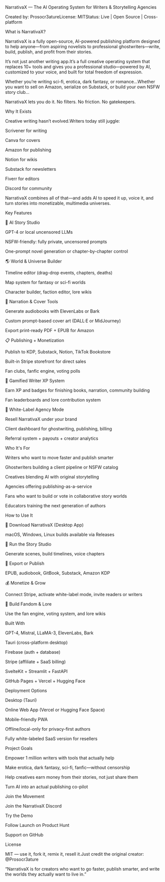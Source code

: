 NarrativaX — The AI Operating System for Writers & Storytelling Agencies

Created by: Prosocr3atureLicense: MITStatus: Live | Open Source | Cross-platform

What is NarrativaX?

NarrativaX is a fully open-source, AI-powered publishing platform designed to help anyone—from aspiring novelists to professional ghostwriters—write, build, publish, and profit from their stories.

It’s not just another writing app.It’s a full creative operating system that replaces 10+ tools and gives you a professional studio—powered by AI, customized to your voice, and built for total freedom of expression.

Whether you’re writing sci-fi, erotica, dark fantasy, or romance...Whether you want to sell on Amazon, serialize on Substack, or build your own NSFW story club...

NarrativaX lets you do it. No filters. No friction. No gatekeepers.

Why It Exists

Creative writing hasn’t evolved.Writers today still juggle:

Scrivener for writing

Canva for covers

Amazon for publishing

Notion for wikis

Substack for newsletters

Fiverr for editors

Discord for community

NarrativaX combines all of that—and adds AI to speed it up, voice it, and turn stories into monetizable, multimedia universes.

Key Features

🌟 AI Story Studio

GPT-4 or local uncensored LLMs

NSFW-friendly: fully private, uncensored prompts

One-prompt novel generation or chapter-by-chapter control

🌎 World & Universe Builder

Timeline editor (drag-drop events, chapters, deaths)

Map system for fantasy or sci-fi worlds

Character builder, faction editor, lore wikis

🎤 Narration & Cover Tools

Generate audiobooks with ElevenLabs or Bark

Custom prompt-based cover art (DALL·E or MidJourney)

Export print-ready PDF + EPUB for Amazon

📋 Publishing + Monetization

Publish to KDP, Substack, Notion, TikTok Bookstore

Built-in Stripe storefront for direct sales

Fan clubs, fanfic engine, voting polls

🚀 Gamified Writer XP System

Earn XP and badges for finishing books, narration, community building

Fan leaderboards and lore contribution system

🏢 White-Label Agency Mode

Resell NarrativaX under your brand

Client dashboard for ghostwriting, publishing, billing

Referral system + payouts + creator analytics

Who It's For

Writers who want to move faster and publish smarter

Ghostwriters building a client pipeline or NSFW catalog

Creatives blending AI with original storytelling

Agencies offering publishing-as-a-service

Fans who want to build or vote in collaborative story worlds

Educators training the next generation of authors

How to Use It

💾 Download NarrativaX (Desktop App)

macOS, Windows, Linux builds available via Releases

🎨 Run the Story Studio

Generate scenes, build timelines, voice chapters

📆 Export or Publish

EPUB, audiobook, GitBook, Substack, Amazon KDP

💰 Monetize & Grow

Connect Stripe, activate white-label mode, invite readers or writers

🧠 Build Fandom & Lore

Use the fan engine, voting system, and lore wikis

Built With

GPT-4, Mistral, LLaMA-3, ElevenLabs, Bark

Tauri (cross-platform desktop)

Firebase (auth + database)

Stripe (affiliate + SaaS billing)

SvelteKit + Streamlit + FastAPI

GitHub Pages + Vercel + Hugging Face

Deployment Options

Desktop (Tauri)

Online Web App (Vercel or Hugging Face Space)

Mobile-friendly PWA

Offline/local-only for privacy-first authors

Fully white-labeled SaaS version for resellers

Project Goals

Empower 1 million writers with tools that actually help

Make erotica, dark fantasy, sci-fi, fanfic—without censorship

Help creatives earn money from their stories, not just share them

Turn AI into an actual publishing co-pilot

Join the Movement

Join the NarrativaX Discord

Try the Demo

Follow Launch on Product Hunt

Support on GitHub

License

MIT — use it, fork it, remix it, resell it.Just credit the original creator: @Prosocr3ature

“NarrativaX is for creators who want to go faster, publish smarter, and write the worlds they actually want to live in.”

